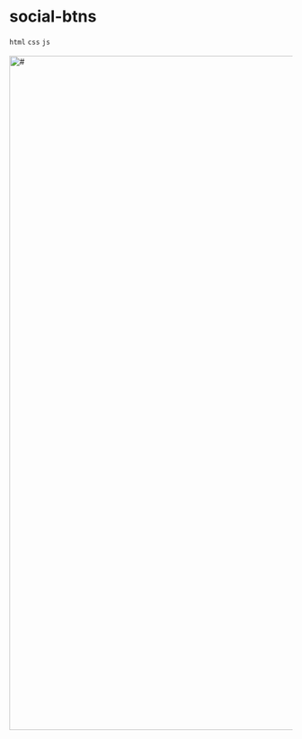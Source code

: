 # social-btns
`html` `css` `js` <br><br>
<a href="https://social-btns.netlify.com"><img src="https://picsum.photos/5000/2501" alt="#" width="1200"></a>
